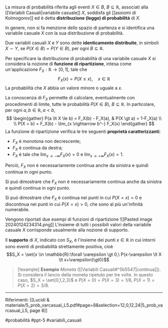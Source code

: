 La misura di probabilità riferita agli eventi $X \in B,\ B \subseteq \mathbb{R}$, associati alla [[Variabili Casuali|variabile casuale]] $X$, soddisfa gli [[assiomi di Kolmogorov]] ed è detta **distribuzione (legge) di probabilità** di $X$.

In genere, non si fa menzione dello spazio di partenza e si identifica una variabile casuale $X$ con la sua distribuzione di probabilità.

Due variabili casuali $X$ e $Y$ sono dette **identicamente distribuite**, in simboli $X \sim Y$, se $P(X \in B) = P(Y \in B)$, per ogni $B \subseteq \mathbb{R}$.

Per specificare la distribuzione di probabilità di una variabile casuale $X$ si considera la nozione di **funzione di ripartizione**, intesa come un'applicazione $F_X : \mathbb{R} \rightarrow [0,1]$, tale che $$ F_X(x) = P(X \le x),\quad x \in \mathbb{R} $$La probabilità che $X$ abbia un valore minore o uguale a $x$.

La conoscenza di $F_X$ permette di calcolare, eventualmente con procedimenti di limite, tutte le probabilità $P(X \in B),\ B \subseteq \mathbb{R}$.
In particolare, per ogni $a,b \in \mathbb{R}, a \lt b$, $$
\begin{gather}
 P(a \lt X \le b) = F_X(b) - F_X(a), & P(X \gt a) = 1-F_X(a) \\ \\
 P(X = b) = F_X(b) - \lim_{x \rightarrow b^-} F_X(x)
 \end{gather} $$ La funzione di ripartizione verifica le tre seguenti **proprietà caratterizzanti**:
 * $F_X$ è monotona non decrescente;
 * $F_X$ è continua da destra;
 * $F_X$ è tale che $\lim_{x \rightarrow - \infty} F_X(x) = 0$ e $\lim_{x \rightarrow + \infty} F_X(x) = 1$.

Perciò, $F_X$ non è necessariamente continua anche da sinistra e quindi continua in ogni punto.

Si può dimostrare che $F_X$ non è necessariamente continua anche da sinistra e quindi continua in ogni punto.

Si può dimostrare che $F_X$ è continua nei punti in cui $P(X = x) = 0$ e discontinua nei punti in cui $P(X = x) \gt 0$, che sono al più un'infinità numerabile.

Vengono riportati due esempi di funzioni di ripartizione
![[Pasted image 20240124234314.png]]
L'insieme di tutti i possibili valori della variabile casuale $X$ corrisponde usualmente alla nozione di supporto.

Il **supporto** di $X$, indicato con $S_X$, è l'insieme dei punti $x \in \mathbb{R}$ in cui intorni sono eventi di probabilità strettamente positiva, cioè $$S_X = \set{x \in \mathbb{R}:\forall \varepsilon \gt 0,\ P(x-\varepsilon \lt X \lt x+\varepsilon)\gt0}$$

>[!example] **Esempio**
>*Moneta* ([[Variabili Casuali#^5b5547|continua]]). Si considera il lancio della moneta ripetuto per tre volte. In questo caso, $S_X = \set{0,1,2,3}$ e $P(X = 0) = P(X = 3) = 1/8,\ P(X = 1) = P(X = 2) = 3/8$.

***
Riferimenti:
[[Lucidi & materiale/5_prob_varcasual_L5.pdf#page=8&selection=12,0,12,24|5_prob_varcasual_L5, page 8]]

#probabilità 
#ppt-5 
#variabili_casuali 
